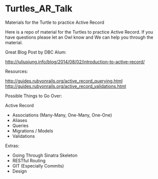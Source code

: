 Turtles_AR_Talk
===============

Materials for the Turtle to practice Active Record

Here is a repo of material for the Turtles to practice Active Record. If you have questions please let an Owl know and We can help you through the material.

Great Blog Post by DBC Alum:

http://juliusjung.info/blog/2014/08/02/introduction-to-active-record/

Resources:

http://guides.rubyonrails.org/active_record_querying.html
http://guides.rubyonrails.org/active_record_validations.html


Possible Things to Go Over:

Active Record
  * Associations (Many-Many, One-Many, One-One)
  * Aliases
  * Queries
  * Migrations / Models
  * Validations

Extras:

* Going Through Sinatra Skeleton
* RESTful Routing
* GIT (Especially Commits)
* Design
